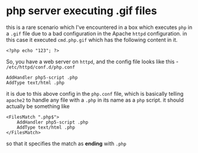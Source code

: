 # php server executing .gif files

this is a rare scenario which I've encountered in a box which executes `php` in a `.gif` file due to a bad configuration in the Apache `httpd` configuration. in this case it executed `cmd.php.gif` which has the following content in it.

```text
<?php echo "123"; ?>
```

So, you have a web server on `httpd`, and the config file looks like this - `/etc/httpd/conf.d/php.conf`

```text
AddHandler php5-script .php
AddType text/html .php
```

it is due to this above config in the `php.conf` file, which is basically telling `apache2` to handle any file with a `.php` in its name as a `php` script. it should actually be something like

```text
<FilesMatch ".php$">
    AddHandler php5-script .php
    AddType text/html .php
</FilesMatch>
```

so that it specifies the match as **ending** with `.php`

